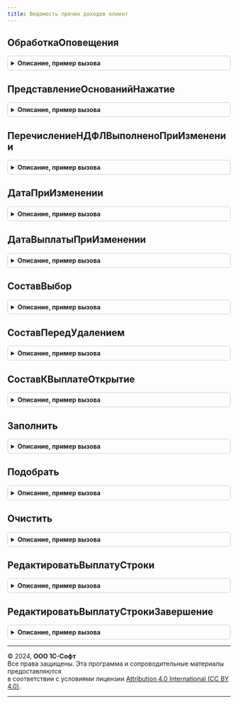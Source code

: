 ```yaml
---
title: Ведомость прочих доходов клиент
---
```



## ОбработкаОповещения
<details style="margin: 1em 0; padding: 0.5em; border: 1px solid #ccc; border-radius: 6px;">

<summary style="font-weight: bold; cursor: pointer;">Описание, пример вызова</summary>

```bsl

Процедура ОбработкаОповещения(Форма, ИмяСобытия, Параметр, Источник) Экспорт
```

Пример вызова
```bsl
ВедомостьПрочихДоходовКлиент.ОбработкаОповещения(Форма, ИмяСобытия, Параметр, Источник) 
```
</details>

## ПредставлениеОснованийНажатие
<details style="margin: 1em 0; padding: 0.5em; border: 1px solid #ccc; border-radius: 6px;">

<summary style="font-weight: bold; cursor: pointer;">Описание, пример вызова</summary>

```bsl

Процедура ПредставлениеОснованийНажатие(Форма, Элемент, СтандартнаяОбработка) Экспорт
```

Пример вызова
```bsl
ВедомостьПрочихДоходовКлиент.ПредставлениеОснованийНажатие(Форма, Элемент, СтандартнаяОбработка) 
```
</details>

## ПеречислениеНДФЛВыполненоПриИзменении
<details style="margin: 1em 0; padding: 0.5em; border: 1px solid #ccc; border-radius: 6px;">

<summary style="font-weight: bold; cursor: pointer;">Описание, пример вызова</summary>

```bsl

Процедура ПеречислениеНДФЛВыполненоПриИзменении(Форма, Элемент) Экспорт
```

Пример вызова
```bsl
ВедомостьПрочихДоходовКлиент.ПеречислениеНДФЛВыполненоПриИзменении(Форма, Элемент) 
```
</details>

## ДатаПриИзменении
<details style="margin: 1em 0; padding: 0.5em; border: 1px solid #ccc; border-radius: 6px;">

<summary style="font-weight: bold; cursor: pointer;">Описание, пример вызова</summary>

```bsl

Процедура ДатаПриИзменении(Форма) Экспорт
```

Пример вызова
```bsl
ВедомостьПрочихДоходовКлиент.ДатаПриИзменении(Форма) 
```
</details>

## ДатаВыплатыПриИзменении
<details style="margin: 1em 0; padding: 0.5em; border: 1px solid #ccc; border-radius: 6px;">

<summary style="font-weight: bold; cursor: pointer;">Описание, пример вызова</summary>

```bsl

Процедура ДатаВыплатыПриИзменении(Форма) Экспорт
```

Пример вызова
```bsl
ВедомостьПрочихДоходовКлиент.ДатаВыплатыПриИзменении(Форма) 
```
</details>

## СоставВыбор
<details style="margin: 1em 0; padding: 0.5em; border: 1px solid #ccc; border-radius: 6px;">

<summary style="font-weight: bold; cursor: pointer;">Описание, пример вызова</summary>

```bsl

Процедура СоставВыбор(Форма, Элемент, ВыбраннаяСтрока, Поле, СтандартнаяОбработка) Экспорт
```

Пример вызова
```bsl
ВедомостьПрочихДоходовКлиент.СоставВыбор(Форма, Элемент, ВыбраннаяСтрока, Поле, СтандартнаяОбработка) 
```
</details>

## СоставПередУдалением
<details style="margin: 1em 0; padding: 0.5em; border: 1px solid #ccc; border-radius: 6px;">

<summary style="font-weight: bold; cursor: pointer;">Описание, пример вызова</summary>

```bsl

Процедура СоставПередУдалением(Форма, Элемент, Отказ) Экспорт
```

Пример вызова
```bsl
ВедомостьПрочихДоходовКлиент.СоставПередУдалением(Форма, Элемент, Отказ) 
```
</details>

## СоставКВыплатеОткрытие
<details style="margin: 1em 0; padding: 0.5em; border: 1px solid #ccc; border-radius: 6px;">

<summary style="font-weight: bold; cursor: pointer;">Описание, пример вызова</summary>

```bsl

Процедура СоставКВыплатеОткрытие(Форма, Элемент, СтандартнаяОбработка) Экспорт
```

Пример вызова
```bsl
ВедомостьПрочихДоходовКлиент.СоставКВыплатеОткрытие(Форма, Элемент, СтандартнаяОбработка) 
```
</details>

## Заполнить
<details style="margin: 1em 0; padding: 0.5em; border: 1px solid #ccc; border-radius: 6px;">

<summary style="font-weight: bold; cursor: pointer;">Описание, пример вызова</summary>

```bsl

Процедура Заполнить(Форма) Экспорт
```

Пример вызова
```bsl
ВедомостьПрочихДоходовКлиент.Заполнить(Форма) 
```
</details>

## Подобрать
<details style="margin: 1em 0; padding: 0.5em; border: 1px solid #ccc; border-radius: 6px;">

<summary style="font-weight: bold; cursor: pointer;">Описание, пример вызова</summary>

```bsl

Процедура Подобрать(Форма) Экспорт
```

Пример вызова
```bsl
ВедомостьПрочихДоходовКлиент.Подобрать(Форма) 
```
</details>

## Очистить
<details style="margin: 1em 0; padding: 0.5em; border: 1px solid #ccc; border-radius: 6px;">

<summary style="font-weight: bold; cursor: pointer;">Описание, пример вызова</summary>

```bsl

Процедура Очистить(Форма) Экспорт
```

Пример вызова
```bsl
ВедомостьПрочихДоходовКлиент.Очистить(Форма) 
```
</details>

## РедактироватьВыплатуСтроки
<details style="margin: 1em 0; padding: 0.5em; border: 1px solid #ccc; border-radius: 6px;">

<summary style="font-weight: bold; cursor: pointer;">Описание, пример вызова</summary>

```bsl

Процедура РедактироватьВыплатуСтроки(Форма, ДанныеСтроки) Экспорт
```

Пример вызова
```bsl
ВедомостьПрочихДоходовКлиент.РедактироватьВыплатуСтроки(Форма, ДанныеСтроки) 
```
</details>

## РедактироватьВыплатуСтрокиЗавершение
<details style="margin: 1em 0; padding: 0.5em; border: 1px solid #ccc; border-radius: 6px;">

<summary style="font-weight: bold; cursor: pointer;">Описание, пример вызова</summary>

```bsl

Процедура РедактироватьВыплатуСтрокиЗавершение(РезультатыРедактирования, ДополнительныеПараметры) Экспорт
```

Пример вызова
```bsl
ВедомостьПрочихДоходовКлиент.РедактироватьВыплатуСтрокиЗавершение(РезультатыРедактирования, ДополнительныеПараметры) 
```
</details>

---

© 2024, **ООО 1С-Софт**  
Все права защищены. Эта программа и сопроводительные материалы предоставляются  
в соответствии с условиями лицензии [Attribution 4.0 International (CC BY 4.0)](https://creativecommons.org/licenses/by/4.0/legalcode).

---
